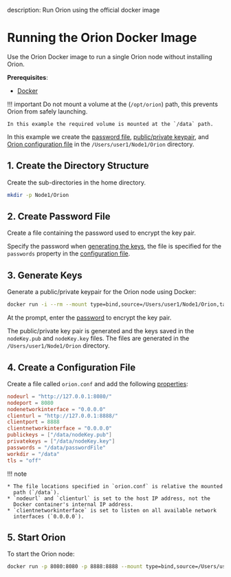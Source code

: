 description: Run Orion using the official docker image
<!--- END of page meta data -->

# Running the Orion Docker Image

Use the Orion Docker image to run a single Orion node without installing Orion.

__Prerequisites__:

* [Docker](https://docs.docker.com/install/)

!!! important
    Do not mount a volume at the (`/opt/orion`) path, this prevents
    Orion from safely launching.

    In this example the required volume is mounted at the `/data` path.

In this example we create the [password file](#2-create-password-file), [public/private keypair](#3-generate-keys),
and [Orion configuration file](#4-create-a-configuration-file) in the
`/Users/user1/Node1/Orion` directory.

## 1. Create the Directory Structure

Create the sub-directories in the home directory.

``` bash
mkdir -p Node1/Orion
```

## 2. Create Password File

Create a file containing the password used to encrypt the key pair.

Specify the password when [generating the keys](#3-generate-keys), the
file is specified for the `passwords` property in the [configuration file](#4-create-a-configuration-file).

## 3. Generate Keys

Generate a public/private keypair for the Orion node using Docker:

``` bash
docker run -i --rm --mount type=bind,source=/Users/user1/Node1/Orion,target=/data pegasyseng/orion:latest -g /data/testKey
```

At the prompt, enter the [password](#2-create-password-file) to encrypt the
key pair.

The public/private key pair is generated and the keys saved in the `nodeKey.pub`
and `nodeKey.key` files. The files are generated in the `/Users/user1/Node1/Orion`
directory.

## 4. Create a Configuration File

Create a file called `orion.conf` and add the following [properties](../Reference/Configuration-File.md):

```toml
nodeurl = "http://127.0.0.1:8080/"
nodeport = 8080
nodenetworkinterface = "0.0.0.0"
clienturl = "http://127.0.0.1:8888/"
clientport = 8888
clientnetworkinterface = "0.0.0.0"
publickeys = ["/data/nodeKey.pub"]
privatekeys = ["/data/nodeKey.key"]
passwords = "/data/passwordFile"
workdir = "/data"
tls = "off"
```

!!! note

    * The file locations specified in `orion.conf` is relative the mounted
      path (`/data`).
    * `nodeurl` and `clienturl` is set to the host IP address, not the
      Docker container's internal IP address.
    * `clientnetworkinterface` is set to listen on all available network
      interfaces (`0.0.0.0`).

## 5. Start Orion

To start the Orion node:

``` bash
docker run -p 8080:8080 -p 8888:8888 --mount type=bind,source=/Users/user1/Node1/Orion,target=/data pegasyseng/orion:latest /data/orion.conf
```
